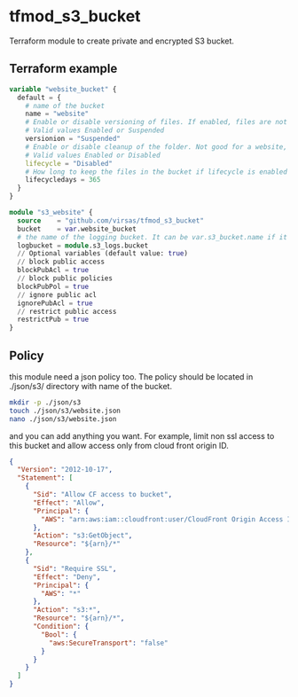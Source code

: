 # tfmod_s3_bucket

Terraform module to create private and encrypted S3 bucket.

## Terraform example

``` terraform
variable "website_bucket" {
  default = {
    # name of the bucket
    name = "website"
    # Enable or disable versioning of files. If enabled, files are not deleted or updated. Instead, just replaced, and old ones are flagged as older versions.
    # Valid values Enabled or Suspended
    versionion = "Suspended"
    # Enable or disable cleanup of the folder. Not good for a website, but good for the logs bucket.
    # Valid values Enabled or Disabled
    lifecycle = "Disabled"
    # How long to keep the files in the bucket if lifecycle is enabled
    lifecycledays = 365
  }
}

module "s3_website" {
  source    = "github.com/virsas/tfmod_s3_bucket"
  bucket    = var.website_bucket
  # the name of the logging bucket. It can be var.s3_bucket.name if it is a logging bucket itself or module.s3_bucket.id if it is any other bucket, expect the logging one.
  logbucket = module.s3_logs.bucket
  // Optional variables (default value: true)
  // block public access
  blockPubAcl = true
  // block public policies
  blockPubPol = true
  // ignore public acl
  ignorePubAcl = true
  // restrict public access
  restrictPub = true
}
```

## Policy

this module need a json policy too. The policy should be located in ./json/s3/ directory with name of the bucket.

``` bash
mkdir -p ./json/s3
touch ./json/s3/website.json
nano ./json/s3/website.json
```

and you can add anything you want. For example, limit non ssl access to this bucket and allow access only from cloud front origin ID.

``` JSON
{
  "Version": "2012-10-17",
  "Statement": [
    {
      "Sid": "Allow CF access to bucket",
      "Effect": "Allow",
      "Principal": {
        "AWS": "arn:aws:iam::cloudfront:user/CloudFront Origin Access Identity XYZXYZXYZXYZXYZ"
      },
      "Action": "s3:GetObject",
      "Resource": "${arn}/*"
    },
    {
      "Sid": "Require SSL",
      "Effect": "Deny",
      "Principal": {
        "AWS": "*"
      },
      "Action": "s3:*",
      "Resource": "${arn}/*",
      "Condition": {
        "Bool": {
          "aws:SecureTransport": "false"
        }
      }
    }
  ]
}
```

